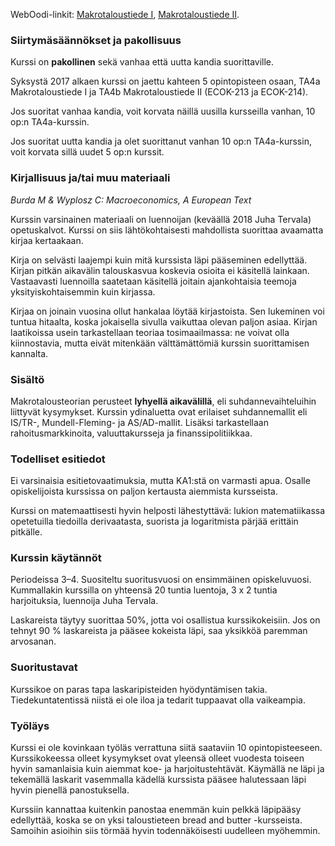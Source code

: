WebOodi-linkit: [Makrotaloustiede I](https://weboodi.helsinki.fi/hy/opintjakstied.jsp?OpinKohd=118158379), [Makrotaloustiede II](https://weboodi.helsinki.fi/hy/opintjakstied.jsp?OpinKohd=119330075).

### Siirtymäsäännökset ja pakollisuus

Kurssi on **pakollinen** sekä vanhaa että uutta kandia suorittaville.

Syksystä 2017 alkaen kurssi on jaettu kahteen 5 opintopisteen osaan, TA4a Makrotaloustiede I ja TA4b Makrotaloustiede II (ECOK-213 ja ECOK-214).

Jos suoritat vanhaa kandia, voit korvata näillä uusilla kursseilla vanhan, 10 op:n TA4a-kurssin.

Jos suoritat uutta kandia ja olet suorittanut vanhan 10 op:n TA4a-kurssin, voit korvata sillä uudet 5 op:n kurssit.

### Kirjallisuus ja/tai muu materiaali
_Burda M & Wyplosz C: Macroeconomics, A European Text_

Kurssin varsinainen materiaali on luennoijan (keväällä 2018 Juha Tervala) opetuskalvot. Kurssi on siis lähtökohtaisesti mahdollista suorittaa avaamatta kirjaa kertaakaan.

Kirja on selvästi laajempi kuin mitä kurssista läpi pääseminen edellyttää. Kirjan pitkän aikavälin talouskasvua koskevia osioita ei käsitellä lainkaan. Vastaavasti luennoilla saatetaan käsitellä joitain ajankohtaisia teemoja yksityiskohtaisemmin kuin kirjassa.

Kirjaa on joinain vuosina ollut hankalaa löytää kirjastoista. Sen lukeminen voi tuntua hitaalta, koska jokaisella sivulla vaikuttaa olevan paljon asiaa. Kirjan laatikoissa usein tarkastellaan teoriaa tosimaailmassa: ne voivat olla kiinnostavia, mutta eivät mitenkään välttämättömiä kurssin suorittamisen kannalta.

### Sisältö
Makrotalousteorian perusteet **lyhyellä aikavälillä**, eli suhdannevaihteluihin liittyvät kysymykset. Kurssin ydinaluetta ovat erilaiset suhdannemallit eli IS/TR-, Mundell-Fleming- ja AS/AD-mallit. Lisäksi tarkastellaan rahoitusmarkkinoita, valuuttakursseja ja finanssipolitiikkaa.

### Todelliset esitiedot

Ei varsinaisia esitietovaatimuksia, mutta KA1:stä on varmasti apua. Osalle opiskelijoista kurssissa on paljon kertausta aiemmista kursseista.

Kurssi on matemaattisesti hyvin helposti lähestyttävä: lukion matematiikassa opetetuilla tiedoilla derivaatasta, suorista ja logaritmista pärjää erittäin pitkälle.

### Kurssin käytännöt

Periodeissa 3–4. Suositeltu suoritusvuosi on ensimmäinen opiskeluvuosi. Kummallakin kurssilla on yhteensä 20 tuntia luentoja, 3 x 2 tuntia harjoituksia, luennoija Juha Tervala.

Laskareista täytyy suorittaa 50%, jotta voi osallistua kurssikokeisiin. Jos on tehnyt 90 % laskareista ja pääsee kokeista läpi, saa yksikköä paremman arvosanan.

### Suoritustavat

Kurssikoe on paras tapa laskaripisteiden hyödyntämisen takia. Tiedekuntatentissä niistä ei ole iloa ja tedarit tuppaavat olla vaikeampia.

### Työläys

Kurssi ei ole kovinkaan työläs verrattuna siitä saataviin 10 opintopisteeseen. Kurssikokeessa olleet kysymykset ovat yleensä olleet vuodesta toiseen hyvin samanlaisia kuin aiemmat koe- ja harjoitustehtävät. Käymällä ne läpi ja tekemällä laskarit vasemmalla kädellä kurssista pääsee halutessaan läpi hyvin pienellä panostuksella.

Kurssiin kannattaa kuitenkin panostaa enemmän kuin pelkkä läpipääsy edellyttää, koska se on yksi taloustieteen bread and butter -kursseista. Samoihin asioihin siis törmää hyvin todennäköisesti uudelleen myöhemmin. 
